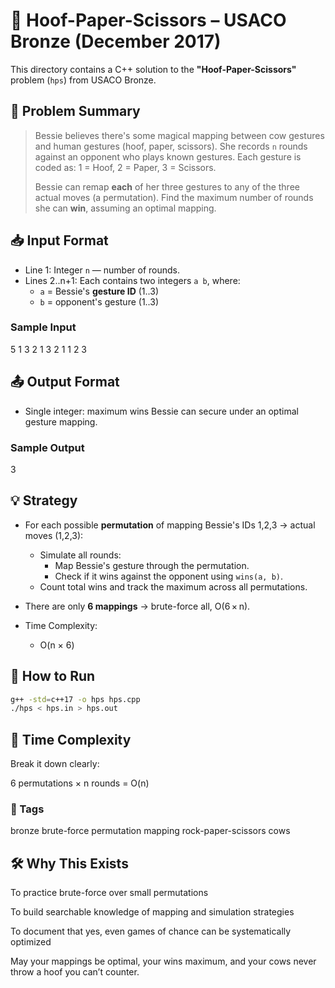 # 🐄 Hoof-Paper-Scissors – USACO Bronze (December 2017)

This directory contains a C++ solution to the **"Hoof-Paper-Scissors"** problem (`hps`) from USACO Bronze.

## 📜 Problem Summary
> Bessie believes there's some magical mapping between cow gestures and human gestures (hoof, paper, scissors). She records `n` rounds against an opponent who plays known gestures. Each gesture is coded as:
> 1 = Hoof, 2 = Paper, 3 = Scissors.
>
> Bessie can remap **each** of her three gestures to any of the three actual moves (a permutation). Find the maximum number of rounds she can **win**, assuming an optimal mapping.

## 📥 Input Format
- Line 1: Integer `n` — number of rounds.
- Lines 2..n+1: Each contains two integers `a b`, where:
  - `a` = Bessie's **gesture ID** (1..3)
  - `b` = opponent's gesture (1..3)

### Sample Input
5
1 3
2 1
3 2
1 1
2 3
## 📤 Output Format
- Single integer: maximum wins Bessie can secure under an optimal gesture mapping.

### Sample Output
3

## 💡 Strategy
- For each possible **permutation** of mapping Bessie's IDs 1,2,3 → actual moves (1,2,3):
  - Simulate all rounds:
    - Map Bessie's gesture through the permutation.
    - Check if it wins against the opponent using `wins(a, b)`.
  - Count total wins and track the maximum across all permutations.
- There are only **6 mappings** → brute-force all, O(6 × n).

- Time Complexity:
  - O(n × 6)

## 🚀 How to Run
```sh
g++ -std=c++17 -o hps hps.cpp
./hps < hps.in > hps.out
```
## 🧠 Time Complexity
Break it down clearly:

6 permutations × n rounds = O(n)

### 🔖 Tags
bronze brute-force permutation mapping rock-paper-scissors cows

## 🛠 Why This Exists
To practice brute-force over small permutations

To build searchable knowledge of mapping and simulation strategies

To document that yes, even games of chance can be systematically optimized

May your mappings be optimal, your wins maximum, and your cows never throw a hoof you can’t counter.
